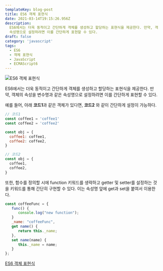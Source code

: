 ```yaml
---
templateKey: blog-post
title: ES6 객체 표현식
date: 2021-03-14T19:15:26.956Z
description:
  ES6에서는 더욱 동적이고 간단하게 객체를 생성하고 할당하는 표현식을 제공한다. 만약, 객체의 속성을 변수명과 같은
  속성명으로 설정하려면 이를 간단하게 표현할 수 있다.
draft: false
category: 'javascript'
tags:
  - ES6
  - 객체 표현식
  - JavaScript
  - ECMAScript6
---
```


![ES6 객체 표현식](/assets/es6.png 'ES6 객체 표현식')

ES6에서는 더욱 동적이고 간단하게 객체를 생성하고 할당하는 표현식을 제공한다. 만약, 객체의 속성을 변수명과 같은 속성명으로 설정하려면 이를 간단하게 표현할 수 있다.

예를 들어, 아래 **코드1**과 같은 객체가 있다면, **코드2** 와 같이 간단하게 설정이 가능하다.

```javascript
// 코드1
const coffee1 = 'coffee1'
const coffee2 = 'coffee2'

const obj = {
  coffee1: coffee1,
  coffee2: coffee2,
}
```

```javascript
// 코드2
const obj = {
  coffee1,
  coffee2,
}
```

또한, 함수를 정의할 시에 function 키워드를 생략하고 getter 및 setter를 설정하는 것을 키워드를 통해 간단히 구현할 수 있다. 이는 속성명 앞에 get과 set을 붙여서 이용한다.

```javascript
const coffeeFunc = {
   func() {
      console.log("new function");
   }
   _name: "coffeeFunc",
   get name() {
      return this._name;
   },
   set name(name) {
      this._name = name;
   }
};
```

[ES6 객체 표현식](https://www.bottlehs.com/javascript/es6-%EA%B0%9D%EC%B2%B4-%ED%91%9C%ED%98%84%EC%8B%9D/ 'ES6 객체 표현식')
